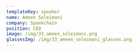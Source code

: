 ```yaml
---
templateKey: speaker
name: Ameen Soleimani
company: Spankchain
position: CEO
image: /img/33_ameen_soleimani.png
glassesImg: /img/33_ameen_soleimani_glasses.png
---
```


